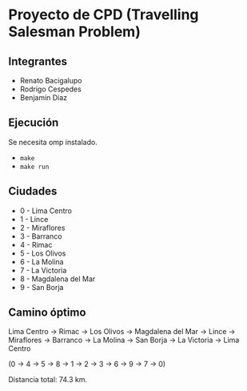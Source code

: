 # Proyecto de CPD (Travelling Salesman Problem)

## Integrantes

- Renato Bacigalupo
- Rodrigo Cespedes
- Benjamin Diaz

## Ejecución
Se necesita omp instalado.
* `make`
* `make run`

## Ciudades
* 0 - Lima Centro
* 1 - Lince
* 2 - Miraflores
* 3 - Barranco
* 4 - Rimac
* 5 - Los Olivos
* 6 - La Molina
* 7 - La Victoria
* 8 - Magdalena del Mar
* 9 - San Borja

## Camino óptimo
Lima Centro -> Rimac -> Los Olivos -> Magdalena del Mar -> Lince -> Miraflores -> Barranco -> La Molina -> San Borja -> La Victoria -> Lima Centro

(0 -> 4 -> 5 -> 8 -> 1 -> 2 -> 3 -> 6 -> 9 -> 7 -> 0)

Distancia total: 74.3 km.
